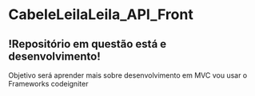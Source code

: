 # CabeleLeilaLeila_API_Front
## !Repositório em questão está e desenvolvimento! 

Objetivo será aprender mais sobre desenvolvimento em MVC vou usar o Frameworks codeigniter 
